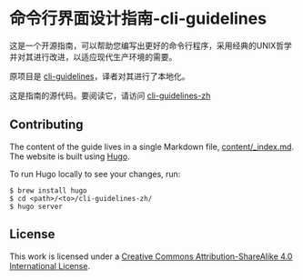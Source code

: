 # 命令行界面设计指南-cli-guidelines

这是一个开源指南，可以帮助您编写出更好的命令行程序，采用经典的UNIX哲学并对其进行改进，以适应现代生产环境的需要。

原项目是 [cli-guidelines](https://github.com/cli-guidelines/cli-guidelines)，译者对其进行了本地化。

这是指南的源代码。要阅读它，请访问 [cli-guidelines-zh](https://sunbk201.github.io/cli-guidelines-zh/)

## Contributing

The content of the guide lives in a single Markdown file, [content/_index.md](content/_index.md).
The website is built using [Hugo](https://gohugo.io/).

To run Hugo locally to see your changes, run:

```
$ brew install hugo
$ cd <path>/<to>/cli-guidelines-zh/
$ hugo server
```

## License

This work is licensed under a
[Creative Commons Attribution-ShareAlike 4.0 International License](http://creativecommons.org/licenses/by-sa/4.0/).
